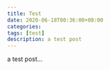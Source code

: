```yaml
---
title: Test
date: 2020-06-18T00:36:00+08:00
categories: 
tags: [test]
description: a test post 
---
```


a test post...
